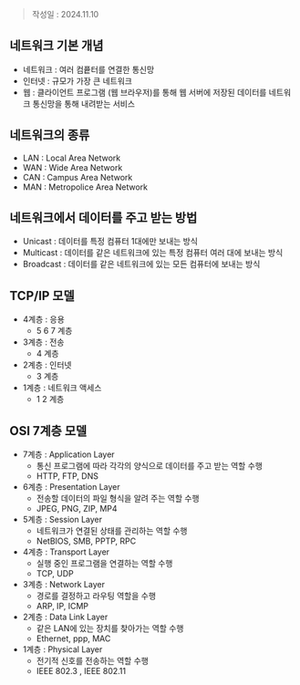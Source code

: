 >작성일 : 2024.11.10

## 네트워크 기본 개념
- 네트워크 : 여러 컴픁터를 연결한 통신망
- 인터넷 : 규모가 가장 큰 네트워크
- 웹 : 클라이언트 프로그램 (웹 브라우저)를 통해 웹 서버에 저장된 데이터를 네트워크 통신망을 통해 내려받는 서비스
## 네트워크의 종류
- LAN : Local Area Network
- WAN : Wide Area Network
- CAN : Campus Area Network
- MAN : Metropolice Area Network
## 네트워크에서 데이터를 주고 받는 방법
- Unicast : 데이터를 특정 컴퓨터 1대에만 보내는 방식
- Multicast : 데이터를 같은 네트워크에 있는 특정 컴퓨터 여러 대에 보내는 방식
- Broadcast : 데이터를 같은 네트워크에 있는 모든 컴퓨터에 보내는 방식


## TCP/IP 모델
 - 4계층 : 응용
	 - 5 6 7 계층
 - 3계층 : 전송
	 - 4 계층
 - 2계층 : 인터넷
	 - 3 계층
 - 1계층 : 네트워크 액세스
	- 1 2 계층 
## OSI 7계층 모델
- 7계층 : Application Layer
	- 통신 프로그램에 따라 각각의 양식으로 데이터를 주고 받는 역할 수행
	- HTTP, FTP, DNS
- 6계층 : Presentation Layer
	- 전송할 데이터의 파일 형식을 알려 주는 역할 수행
	- JPEG, PNG, ZIP, MP4
- 5계층 : Session Layer
	- 네트워크가 연결된 상태를 관리하는 역할 수행
	- NetBIOS, SMB, PPTP, RPC
- 4계층 : Transport Layer
	- 실행 중인 프로그램을 연결하는 역할 수행
	- TCP, UDP
- 3계층 : Network Layer
	- 경로를 결정하고 라우팅 역할을 수행
	- ARP, IP, ICMP
- 2계층 : Data Link Layer
	- 같은 LAN에 있는 장치를 찾아가는 역할 수행
	- Ethernet, ppp, MAC  
- 1계층 : Physical Layer 
	- 전기적 신호를 전송하는 역할 수행
	- IEEE 802.3 , IEEE 802.11
